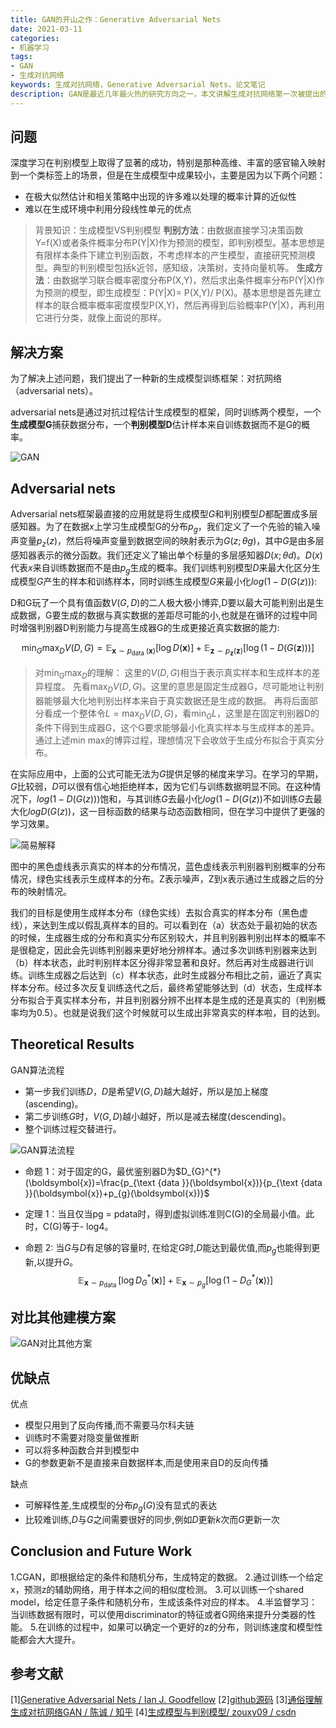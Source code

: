 ```yaml
---
title: GAN的开山之作：Generative Adversarial Nets
date: 2021-03-11
categories:
- 机器学习
tags:
- GAN
- 生成对抗网络
keywords: 生成对抗网络，Generative Adversarial Nets，论文笔记
description: GAN是最近几年最火热的研究方向之一，本文讲解生成对抗网络第一次被提出的论文《Generative Adversarial Nets》
---
```


## 问题
深度学习在判别模型上取得了显著的成功，特别是那种高维、丰富的感官输入映射到一个类标签上的场景，但是在生成模型中成果较小，主要是因为以下两个问题：
- 在极大似然估计和相关策略中出现的许多难以处理的概率计算的近似性
- 难以在生成环境中利用分段线性单元的优点

> 背景知识：生成模型VS判别模型
> **判别方法**：由数据直接学习决策函数Y=f(X)或者条件概率分布P(Y|X)作为预测的模型，即判别模型。基本思想是有限样本条件下建立判别函数，不考虑样本的产生模型，直接研究预测模型。典型的判别模型包括k近邻，感知级，决策树，支持向量机等。
> **生成方法**：由数据学习联合概率密度分布P(X,Y)，然后求出条件概率分布P(Y|X)作为预测的模型，即生成模型：P(Y|X)= P(X,Y)/ P(X)。基本思想是首先建立样本的联合概率概率密度模型P(X,Y)，然后再得到后验概率P(Y|X)，再利用它进行分类，就像上面说的那样。

## 解决方案
为了解决上述问题，我们提出了一种新的生成模型训练框架：对抗网络（adversarial nets）。

adversarial nets是通过对抗过程估计生成模型的框架，同时训练两个模型，一个**生成模型G**捕获数据分布，一个**判别模型D**估计样本来自训练数据而不是G的概率。

![GAN](https://imzhanghao.oss-cn-qingdao.aliyuncs.com/img/20210317165621.png)

## Adversarial nets
Adversarial nets框架最直接的应用就是将生成模型$G$和判别模型$D$都配置成多层感知器。为了在数据$x$上学习生成模型G的分布$p_g$，我们定义了一个先验的输入噪声变量$p_z(z)$，然后将噪声变量到数据空间的映射表示为$G(z;θg)$，其中$G$是由多层感知器表示的微分函数。我们还定义了输出单个标量的多层感知器$D(x;θd)$。$D(x)$代表$x$来自训练数据而不是由$p_g$生成的概率。我们训练判别模型$D$来最大化区分生成模型$G$产生的样本和训练样本，同时训练生成模型$G$来最小化$log(1-D(G(z)))$:

D和G玩了一个具有值函数$V(G,D)$的二人极大极小博弈,D要以最大可能判别出是生成数据，G要生成的数据与真实数据的差距尽可能的小,也就是在循环的过程中同时增强判别器D判别能力与提高生成器G的生成更接近真实数据的能力:

$$\min _{G} \max _{D} V(D, G)=\mathbb{E}_{\boldsymbol{x} \sim p_{\text {data }}(\boldsymbol{x})}[\log D(\boldsymbol{x})]+\mathbb{E}_{\boldsymbol{z} \sim p_{\boldsymbol{z}}(\boldsymbol{z})}[\log (1-D(G(\boldsymbol{z})))]$$
> 对$\min _{G} \max _{D}$的理解：
> 这里的$V(D, G)$相当于表示真实样本和生成样本的差异程度。
> 先看$\max _{D} V(D, G)$。这里的意思是固定生成器G，尽可能地让判别器能够最大化地判别出样本来自于真实数据还是生成的数据。
> 再将后面部分看成一个整体令$L = \max _{D} V(D, G)$，看$\min _{G} L$，这里是在固定判别器D的条件下得到生成器G，这个G要求能够最小化真实样本与生成样本的差异。
> 通过上述min max的博弈过程，理想情况下会收敛于生成分布拟合于真实分布。

在实际应用中，上面的公式可能无法为$G$提供足够的梯度来学习。在学习的早期，$G$比较弱，$D$可以很有信心地拒绝样本，因为它们与训练数据明显不同。在这种情况下，$log(1 - D(G(z)))$饱和，与其训练$G$去最小化$log(1 - D(G(z))$不如训练$G$去最大化$logD(G(z))$，这一目标函数的结果与动态函数相同，但在学习中提供了更强的学习效果。

![简易解释](https://imzhanghao.oss-cn-qingdao.aliyuncs.com/img/20210317165651.png)

图中的黑色虚线表示真实的样本的分布情况，蓝色虚线表示判别器判别概率的分布情况，绿色实线表示生成样本的分布。Z表示噪声，Z到x表示通过生成器之后的分布的映射情况。

我们的目标是使用生成样本分布（绿色实线）去拟合真实的样本分布（黑色虚线），来达到生成以假乱真样本的目的。可以看到在（a）状态处于最初始的状态的时候，生成器生成的分布和真实分布区别较大，并且判别器判别出样本的概率不是很稳定，因此会先训练判别器来更好地分辨样本。通过多次训练判别器来达到（b）样本状态，此时判别样本区分得非常显著和良好。然后再对生成器进行训练。训练生成器之后达到（c）样本状态，此时生成器分布相比之前，逼近了真实样本分布。经过多次反复训练迭代之后，最终希望能够达到（d）状态，生成样本分布拟合于真实样本分布，并且判别器分辨不出样本是生成的还是真实的（判别概率均为0.5）。也就是说我们这个时候就可以生成出非常真实的样本啦，目的达到。

## Theoretical Results
GAN算法流程
- 第一步我们训练$D$，$D$是希望$V(G, D)$越大越好，所以是加上梯度(ascending)。
- 第二步训练$G$时，$V(G, D)$越小越好，所以是减去梯度(descending)。
- 整个训练过程交替进行。

![GAN算法流程](https://imzhanghao.oss-cn-qingdao.aliyuncs.com/img/20210317180048.png)


- 命题 1：对于固定的G，最优鉴别器D为$D_{G}^{*}(\boldsymbol{x})=\frac{p_{\text {data }}(\boldsymbol{x})}{p_{\text {data }}(\boldsymbol{x})+p_{g}(\boldsymbol{x})}$

- 定理 1：当且仅当pg = pdata时，得到虚拟训练准则C(G)的全局最小值。此时，C(G)等于- log4。

- 命题 2: 当$G$与$D$有足够的容量时, 在给定$G$时,$D$能达到最优值,而$p_g$也能得到更新,以提升$G$。
$$\mathbb{E}_{\boldsymbol{x} \sim p_{\text {data }}}\left[\log D_{G}^{*}(\boldsymbol{x})\right]+\mathbb{E}_{\boldsymbol{x} \sim p_{g}}\left[\log \left(1-D_{G}^{*}(\boldsymbol{x})\right)\right]$$


## 对比其他建模方案
![GAN对比其他方案](https://imzhanghao.oss-cn-qingdao.aliyuncs.com/img/20210318112054.png)

## 优缺点
优点
- 模型只用到了反向传播,而不需要马尔科夫链
- 训练时不需要对隐变量做推断
- 可以将多种函数合并到模型中
- G的参数更新不是直接来自数据样本,而是使用来自D的反向传播

缺点
- 可解释性差,生成模型的分布$p_g(G)$没有显式的表达
- 比较难训练,$D$与$G$之间需要很好的同步,例如$D$更新$k$次而$G$更新一次

## Conclusion and Future Work
1.CGAN，即根据给定的条件和随机分布，生成特定的数据。
2.通过训练一个给定x，预测z的辅助网络，用于样本之间的相似度检测。
3.可以训练一个shared model，给定任意子条件和随机分布，生成该条件对应的样本。
4.半监督学习：当训练数据有限时，可以使用discriminator的特征或者G网络来提升分类器的性能。
5.在训练的过程中，如果可以确定一个更好的z的分布，则训练速度和模型性能都会大大提升。

## 参考文献
[1][Generative Adversarial Nets / Ian J. Goodfellow](https://arxiv.org/pdf/1406.2661.pdf)
[2][github源码](https://github.com/goodfeli/adversarial)
[3][通俗理解生成对抗网络GAN / 陈诚 / 知乎](https://zhuanlan.zhihu.com/p/33752313)
[4][生成模型与判别模型/ zouxy09 / csdn](https://blog.csdn.net/zouxy09/article/details/8195017)
